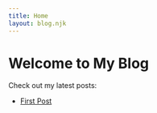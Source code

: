 ```yaml
---
title: Home
layout: blog.njk
---
```


# Welcome to My Blog

Check out my latest posts:

- [First Post](posts/first-post/)
